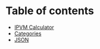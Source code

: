 # Table of contents

* [IPVM Calculator](README.md)
* [Categories](categories.md)
* [JSON](json.md)
